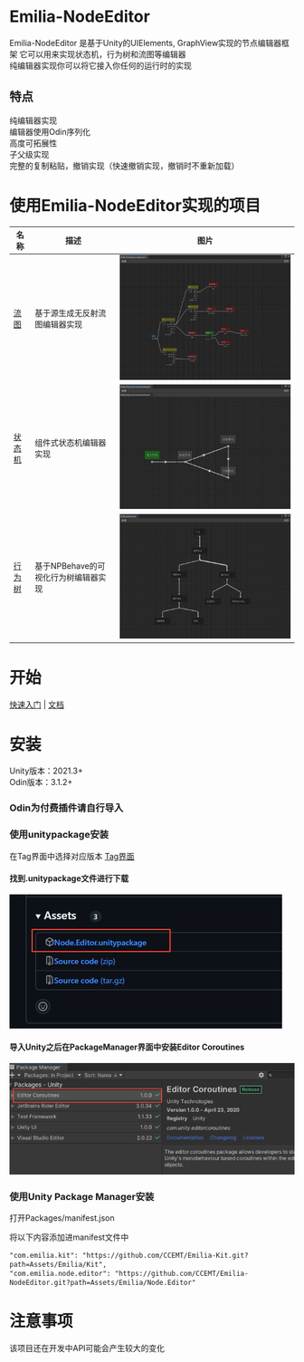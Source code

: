 # Emilia-NodeEditor

Emilia-NodeEditor 是基于Unity的UIElements, GraphView实现的节点编辑器框架 它可以用来实现状态机，行为树和流图等编辑器  
纯编辑器实现你可以将它接入你任何的运行时的实现

## 特点

纯编辑器实现  
编辑器使用Odin序列化  
高度可拓展性  
子父级实现  
完整的复制粘贴，撤销实现（快速撤销实现，撤销时不重新加载）  

# 使用Emilia-NodeEditor实现的项目

|名称|描述|图片|  
|----|----|----|
|[流图](https://github.com/CCEMT/Emilia-Flow)|基于源生成无反射流图编辑器实现|![流图图片](./doc/flow-image.png)
|[状态机](https://github.com/CCEMT/Emilia-StateMachine)|组件式状态机编辑器实现|![状态机图片](./doc/stateMachine-image.png)
|[行为树](https://github.com/CCEMT/Emilia-BehaviorTree)|基于NPBehave的可视化行为树编辑器实现|![行为树图片](./doc/behaviorTree-image.png)

# 开始

[快速入门]() | [文档]()

# 安装

Unity版本：2021.3+  
Odin版本：3.1.2+  

### Odin为付费插件请自行导入

### 使用unitypackage安装  

在Tag界面中选择对应版本  [Tag界面](https://github.com/CCEMT/Emilia-NodeEditor/tags)  

#### 找到.unitypackage文件进行下载  

![](./doc/install-unitypackage-image.png)  

#### 导入Unity之后在PackageManager界面中安装Editor Coroutines  

![](./doc/install-unitypackage-editorcoroutines-image.png)

### 使用Unity Package Manager安装  

打开Packages/manifest.json

将以下内容添加进manifest文件中

~~~
"com.emilia.kit": "https://github.com/CCEMT/Emilia-Kit.git?path=Assets/Emilia/Kit",
"com.emilia.node.editor": "https://github.com/CCEMT/Emilia-NodeEditor.git?path=Assets/Emilia/Node.Editor"
~~~

# 注意事项

该项目还在开发中API可能会产生较大的变化